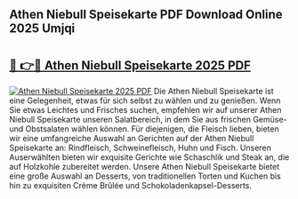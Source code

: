 ## Athen Niebull Speisekarte PDF Download Online 2025 Umjqi

# <h2><a href="http://gcb9kh9.nevu.top/?p=Athen+Niebull+Speisekarte">🔗 👉🔴 Athen Niebull Speisekarte 2025 PDF</a></h2>

[![Athen Niebull Speisekarte 2025 PDF](https://i.imgur.com/dBaPXMq.png)](http://gcb9kh9.nevu.top/?p=Athen+Niebull+Speisekarte)
Die Athen Niebull Speisekarte ist eine Gelegenheit, etwas für sich selbst zu wählen und zu genießen. Wenn Sie etwas Leichtes und Frisches suchen, empfehlen wir auf unserer Athen Niebull Speisekarte unseren Salatbereich, in dem Sie aus frischen Gemüse- und Obstsalaten wählen können. Für diejenigen, die Fleisch lieben, bieten wir eine umfangreiche Auswahl an Gerichten auf der Athen Niebull Speisekarte an: Rindfleisch, Schweinefleisch, Huhn und Fisch. Unseren Auserwählten bieten wir exquisite Gerichte wie Schaschlik und Steak an, die auf Holzkohle zubereitet werden. Unsere Athen Niebull Speisekarte bietet eine große Auswahl an Desserts, von traditionellen Torten und Kuchen bis hin zu exquisiten Crème Brûlée und Schokoladenkapsel-Desserts.
